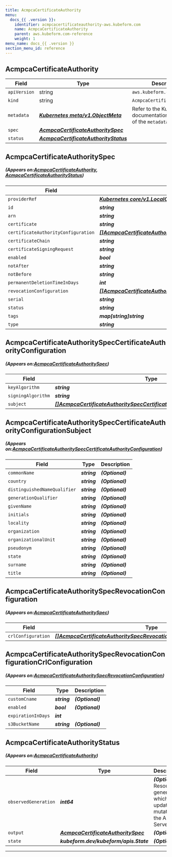 ```yaml
---
title: AcmpcaCertificateAuthority
menu:
  docs_{{ .version }}:
    identifier: acmpcacertificateauthority-aws.kubeform.com
    name: AcmpcaCertificateAuthority
    parent: aws.kubeform.com-reference
    weight: 1
menu_name: docs_{{ .version }}
section_menu_id: reference
---
```


## AcmpcaCertificateAuthority
| Field | Type | Description |
| ------ | ----- | ----------- |
| `apiVersion` | string | `aws.kubeform.com/v1alpha1` |
|    `kind` | string | `AcmpcaCertificateAuthority` |
| `metadata` | ***[Kubernetes meta/v1.ObjectMeta](https://kubernetes.io/docs/reference/generated/kubernetes-api/v1.13/#objectmeta-v1-meta)***|Refer to the Kubernetes API documentation for the fields of the `metadata` field.|
| `spec` | ***[AcmpcaCertificateAuthoritySpec](#AcmpcaCertificateAuthoritySpec)***||
| `status` | ***[AcmpcaCertificateAuthorityStatus](#AcmpcaCertificateAuthorityStatus)***||
## AcmpcaCertificateAuthoritySpec
##### (Appears on:[AcmpcaCertificateAuthority](#AcmpcaCertificateAuthority), [AcmpcaCertificateAuthorityStatus](#AcmpcaCertificateAuthorityStatus))
| Field | Type | Description |
| ------ | ----- | ----------- |
| `providerRef` | ***[Kubernetes core/v1.LocalObjectReference](https://kubernetes.io/docs/reference/generated/kubernetes-api/v1.13/#localobjectreference-v1-core)***||
| `id` | ***string***||
| `arn` | ***string***| ***(Optional)*** |
| `certificate` | ***string***| ***(Optional)*** |
| `certificateAuthorityConfiguration` | ***[[]AcmpcaCertificateAuthoritySpecCertificateAuthorityConfiguration](#AcmpcaCertificateAuthoritySpecCertificateAuthorityConfiguration)***||
| `certificateChain` | ***string***| ***(Optional)*** |
| `certificateSigningRequest` | ***string***| ***(Optional)*** |
| `enabled` | ***bool***| ***(Optional)*** |
| `notAfter` | ***string***| ***(Optional)*** |
| `notBefore` | ***string***| ***(Optional)*** |
| `permanentDeletionTimeInDays` | ***int***| ***(Optional)*** |
| `revocationConfiguration` | ***[[]AcmpcaCertificateAuthoritySpecRevocationConfiguration](#AcmpcaCertificateAuthoritySpecRevocationConfiguration)***| ***(Optional)*** |
| `serial` | ***string***| ***(Optional)*** |
| `status` | ***string***| ***(Optional)*** |
| `tags` | ***map[string]string***| ***(Optional)*** |
| `type` | ***string***| ***(Optional)*** |
## AcmpcaCertificateAuthoritySpecCertificateAuthorityConfiguration
##### (Appears on:[AcmpcaCertificateAuthoritySpec](#AcmpcaCertificateAuthoritySpec))
| Field | Type | Description |
| ------ | ----- | ----------- |
| `keyAlgorithm` | ***string***||
| `signingAlgorithm` | ***string***||
| `subject` | ***[[]AcmpcaCertificateAuthoritySpecCertificateAuthorityConfigurationSubject](#AcmpcaCertificateAuthoritySpecCertificateAuthorityConfigurationSubject)***||
## AcmpcaCertificateAuthoritySpecCertificateAuthorityConfigurationSubject
##### (Appears on:[AcmpcaCertificateAuthoritySpecCertificateAuthorityConfiguration](#AcmpcaCertificateAuthoritySpecCertificateAuthorityConfiguration))
| Field | Type | Description |
| ------ | ----- | ----------- |
| `commonName` | ***string***| ***(Optional)*** |
| `country` | ***string***| ***(Optional)*** |
| `distinguishedNameQualifier` | ***string***| ***(Optional)*** |
| `generationQualifier` | ***string***| ***(Optional)*** |
| `givenName` | ***string***| ***(Optional)*** |
| `initials` | ***string***| ***(Optional)*** |
| `locality` | ***string***| ***(Optional)*** |
| `organization` | ***string***| ***(Optional)*** |
| `organizationalUnit` | ***string***| ***(Optional)*** |
| `pseudonym` | ***string***| ***(Optional)*** |
| `state` | ***string***| ***(Optional)*** |
| `surname` | ***string***| ***(Optional)*** |
| `title` | ***string***| ***(Optional)*** |
## AcmpcaCertificateAuthoritySpecRevocationConfiguration
##### (Appears on:[AcmpcaCertificateAuthoritySpec](#AcmpcaCertificateAuthoritySpec))
| Field | Type | Description |
| ------ | ----- | ----------- |
| `crlConfiguration` | ***[[]AcmpcaCertificateAuthoritySpecRevocationConfigurationCrlConfiguration](#AcmpcaCertificateAuthoritySpecRevocationConfigurationCrlConfiguration)***| ***(Optional)*** |
## AcmpcaCertificateAuthoritySpecRevocationConfigurationCrlConfiguration
##### (Appears on:[AcmpcaCertificateAuthoritySpecRevocationConfiguration](#AcmpcaCertificateAuthoritySpecRevocationConfiguration))
| Field | Type | Description |
| ------ | ----- | ----------- |
| `customCname` | ***string***| ***(Optional)*** |
| `enabled` | ***bool***| ***(Optional)*** |
| `expirationInDays` | ***int***||
| `s3BucketName` | ***string***| ***(Optional)*** |
## AcmpcaCertificateAuthorityStatus
##### (Appears on:[AcmpcaCertificateAuthority](#AcmpcaCertificateAuthority))
| Field | Type | Description |
| ------ | ----- | ----------- |
| `observedGeneration` | ***int64***| ***(Optional)*** Resource generation, which is updated on mutation by the API Server.|
| `output` | ***[AcmpcaCertificateAuthoritySpec](#AcmpcaCertificateAuthoritySpec)***| ***(Optional)*** |
| `state` | ***kubeform.dev/kubeform/apis.State***| ***(Optional)*** |
---
